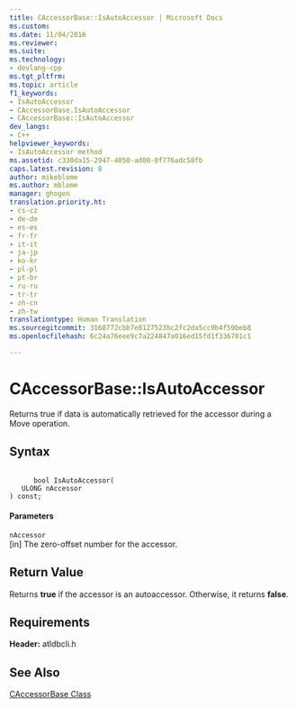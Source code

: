 ```yaml
---
title: CAccessorBase::IsAutoAccessor | Microsoft Docs
ms.custom: 
ms.date: 11/04/2016
ms.reviewer: 
ms.suite: 
ms.technology:
- devlang-cpp
ms.tgt_pltfrm: 
ms.topic: article
f1_keywords:
- IsAutoAccessor
- CAccessorBase.IsAutoAccessor
- CAccessorBase::IsAutoAccessor
dev_langs:
- C++
helpviewer_keywords:
- IsAutoAccessor method
ms.assetid: c330da15-2947-4050-ad00-8f776adc58fb
caps.latest.revision: 8
author: mikeblome
ms.author: mblome
manager: ghogen
translation.priority.ht:
- cs-cz
- de-de
- es-es
- fr-fr
- it-it
- ja-jp
- ko-kr
- pl-pl
- pt-br
- ru-ru
- tr-tr
- zh-cn
- zh-tw
translationtype: Human Translation
ms.sourcegitcommit: 3168772cbb7e8127523bc2fc2da5cc9b4f59beb8
ms.openlocfilehash: 6c24a76eee9c7a224847a016ed15fd1f336701c1

---
```

# CAccessorBase::IsAutoAccessor
Returns true if data is automatically retrieved for the accessor during a Move operation.  
  
## Syntax  
  
```  
  
      bool IsAutoAccessor(  
   ULONG nAccessor   
) const;  
```  
  
#### Parameters  
 `nAccessor`  
 [in] The zero-offset number for the accessor.  
  
## Return Value  
 Returns **true** if the accessor is an autoaccessor. Otherwise, it returns **false**.  
  
## Requirements  
 **Header:** atldbcli.h  
  
## See Also  
 [CAccessorBase Class](../../data/oledb/caccessorbase-class.md)


<!--HONumber=Jan17_HO1-->


